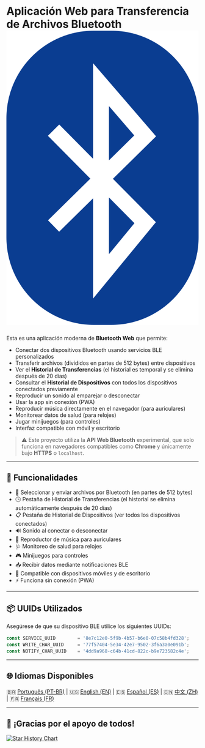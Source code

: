 # Aplicación Web para Transferencia de Archivos Bluetooth ![Icono de la app](./public/favicon-32x32.png)

Esta es una aplicación moderna de **Bluetooth Web** que permite:

- Conectar dos dispositivos Bluetooth usando servicios BLE personalizados
- Transferir archivos (divididos en partes de 512 bytes) entre dispositivos
- Ver el **Historial de Transferencias** (el historial es temporal y se elimina después de 20 días)
- Consultar el **Historial de Dispositivos** con todos los dispositivos conectados previamente
- Reproducir un sonido al emparejar o desconectar
- Usar la app sin conexión (PWA)
- Reproducir música directamente en el navegador (para auriculares)
- Monitorear datos de salud (para relojes)
- Jugar minijuegos (para controles)
- Interfaz compatible con móvil y escritorio

> ⚠️ Este proyecto utiliza la **API Web Bluetooth** experimental, que solo funciona en navegadores compatibles como **Chrome** y únicamente bajo **HTTPS** o `localhost`.

---

## 🔧 Funcionalidades

- 📂 Seleccionar y enviar archivos por Bluetooth (en partes de 512 bytes)
- 🕒 Pestaña de Historial de Transferencias (el historial se elimina automáticamente después de 20 días)
- 📋 Pestaña de Historial de Dispositivos (ver todos los dispositivos conectados)
- 🔊 Sonido al conectar o desconectar
- 🎵 Reproductor de música para auriculares
- 🩺 Monitoreo de salud para relojes
- 🎮 Minijuegos para controles
- 📥 Recibir datos mediante notificaciones BLE
- 📱 Compatible con dispositivos móviles y de escritorio
- ⚡ Funciona sin conexión (PWA)

---

## 📦 UUIDs Utilizados

Asegúrese de que su dispositivo BLE utilice los siguientes UUIDs:

```js
const SERVICE_UUID        = '8e7c12e0-5f9b-4b57-b6e0-07c58b4fd328';
const WRITE_CHAR_UUID     = '77f57404-5e34-42e7-9502-3f6a3a0e091b';
const NOTIFY_CHAR_UUID    = '4dd9a968-c64b-41cd-822c-b9e723582c4e';
```

---

## 🌐 Idiomas Disponibles

🇧🇷 [Português (PT-BR)](README-ptbr.md) | 🇺🇸 [English (EN)](README.md) | 🇪🇸 [Español (ES)](README-es.md) | 🇨🇳 [中文 (ZH)](README-zh.md) | 🇫🇷 [Français (FR)](README-fr.md)

---

## 🙏 ¡Gracias por el apoyo de todos!

[![Star History Chart](https://api.star-history.com/svg?repos=erikraft/Bluetooth-Center&type=Date)](https://star-history.com/#erikraft/Bluetooth-Center&Date)
